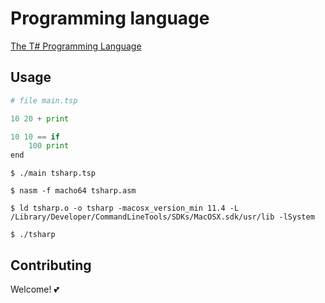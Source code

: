 # Programming language

[The T# Programming Language](https://github.com/Tsharp-lang/Tsharp)


## Usage
```python
# file main.tsp

10 20 + print

10 10 == if
    100 print
end

```


```
$ ./main tsharp.tsp

$ nasm -f macho64 tsharp.asm

$ ld tsharp.o -o tsharp -macosx_version_min 11.4 -L /Library/Developer/CommandLineTools/SDKs/MacOSX.sdk/usr/lib -lSystem

$ ./tsharp
```

## Contributing
Welcome! 💕

